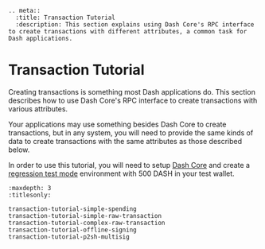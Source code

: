 ```{eval-rst}
.. meta::
  :title: Transaction Tutorial
  :description: This section explains using Dash Core's RPC interface to create transactions with different attributes, a common task for Dash applications. 
```

# Transaction Tutorial

Creating transactions is something most Dash applications do. This section describes how to use Dash Core's RPC interface to create transactions with various attributes.

Your applications may use something besides Dash Core to create transactions, but in any system, you will need to provide the same kinds of data to create transactions with the same attributes as those described below.

In order to use this tutorial, you will need to setup [Dash Core](https://www.dash.org/wallets/#wallets) and create a [regression test mode](../resources/glossary.md#regression-test-mode) environment with 500 DASH in your test wallet.

```{toctree}
:maxdepth: 3
:titlesonly:
  
transaction-tutorial-simple-spending
transaction-tutorial-simple-raw-transaction
transaction-tutorial-complex-raw-transaction
transaction-tutorial-offline-signing
transaction-tutorial-p2sh-multisig
```
